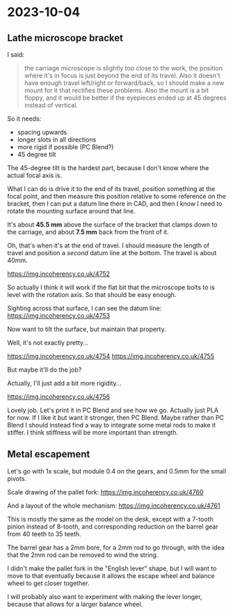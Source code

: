 # 2023-10-04

## Lathe microscope bracket

I said:

> the carriage microscope is slightly too close to the work, the position where it's in focus is just beyond the end of its travel. Also it doesn't have enough travel left/right or forward/back, so I should make a new mount for it that rectifies these problems. Also the mount is a bit floppy, and it would be better if the eyepieces ended up at 45 degrees instead of vertical.

So it needs:

* spacing upwards
* longer slots in all directions
* more rigid if possible (PC Blend?)
* 45 degree tilt

The 45-degree tilt is the hardest part, because I don't know where the actual focal axis is.

What I can do is drive it to the end of its travel, position something at the focal point,
and then measure this position relative to some reference on the bracket, then I can put
a datum line there in CAD, and then I know I need to rotate the mounting surface
around that line.

It's about **45.5 mm** above the surface of the bracket that clamps down to the carriage,
and about **7.5 mm** back from the front of it.

Oh, that's when it's at the end of travel. I should measure the length of travel and
position a *second* datum line at the bottom. The travel is about 40mm.

https://img.incoherency.co.uk/4752

So actually I think it will work if the flat bit that the microscope bolts to
is level with the rotation axis. So that should be easy enough.

Sighting across that surface, I can see the datum line: https://img.incoherency.co.uk/4753

Now want to tilt the surface, but maintain that property.

Well, it's not exactly pretty...

https://img.incoherency.co.uk/4754
https://img.incoherency.co.uk/4755

But maybe it'll do the job?

Actually, I'll just add a bit more rigidity...

https://img.incoherency.co.uk/4756

Lovely job. Let's print it in PC Blend and see how we go. Actually just PLA for now. If I like it but want it stronger,
then PC Blend. Maybe rather than PC Blend I should instead find a way to integrate some metal rods to make it stiffer.
I think stiffness will be more important than strength.

## Metal escapement

Let's go with 1x scale, but module 0.4 on the gears, and 0.5mm for the small pivots.

Scale drawing of the pallet fork: https://img.incoherency.co.uk/4760

And a layout of the whole mechanism: https://img.incoherency.co.uk/4761

This is mostly the same as the model on the desk, except with a 7-tooth pinion instead
of 8-tooth, and corresponding reduction on the barrel gear from 40 teeth to 35 teeth.

The barrel gear has a 2mm bore, for a 2mm rod to go through, with the idea that the 2mm rod can be removed
to wind the string.

I didn't make the pallet fork in the "English lever" shape, but I will want to move to that eventually because it
allows the escape wheel and balance wheel to get closer together.

I will probably also want to experiment with making the lever longer, because that allows for a larger balance wheel.
